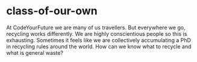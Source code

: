 # class-of-our-own
At CodeYourFuture we are many of us travellers. But everywhere we go, recycling works differently. We are highly conscientious people so this is exhausting. Sometimes it feels like we are collectively accumulating a PhD in recycling rules around the world. How can we know what to recycle and what is general waste?
